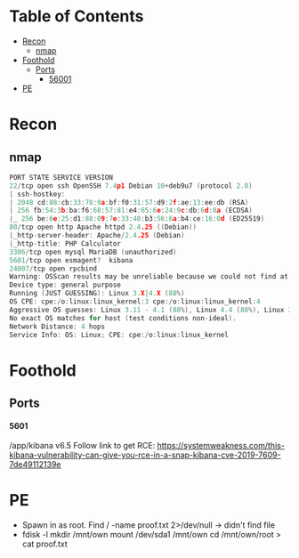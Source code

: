 # Table of Contents
- [Recon](#recon)
    - [nmap](#nmap)
- [Foothold](#foothold)
    - [Ports](#ports)
        - [56001](#5601)
- [PE](#pe)

# Recon

## nmap
```c
PORT STATE SERVICE VERSION  
22/tcp open ssh OpenSSH 7.4p1 Debian 10+deb9u7 (protocol 2.0)  
| ssh-hostkey:  
| 2048 cd:88:cb:33:78:9a:bf:f0:31:57:d9:2f:ae:13:ee:db (RSA)  
| 256 fb:54:3b:ba:f6:68:57:81:e4:65:6e:24:9c:db:6d:8a (ECDSA)  
|_ 256 be:6e:25:d1:88:09:7e:33:40:b3:56:6a:b4:ce:16:0d (ED25519)  
80/tcp open http Apache httpd 2.4.25 ((Debian))  
|_http-server-header: Apache/2.4.25 (Debian)  
|_http-title: PHP Calculator  
3306/tcp open mysql MariaDB (unauthorized)  
5601/tcp open esmagent?  kibana  
24007/tcp open rpcbind  
Warning: OSScan results may be unreliable because we could not find at least 1 open and 1 closed port  
Device type: general purpose  
Running (JUST GUESSING): Linux 3.X|4.X (88%)  
OS CPE: cpe:/o:linux:linux_kernel:3 cpe:/o:linux:linux_kernel:4  
Aggressive OS guesses: Linux 3.11 - 4.1 (88%), Linux 4.4 (88%), Linux 3.16 (87%), Linux 3.2.0 (87%), Linux 3.13 (86%)  
No exact OS matches for host (test conditions non-ideal).  
Network Distance: 4 hops  
Service Info: OS: Linux; CPE: cpe:/o:linux:linux_kernel
```

# Foothold
## Ports
#### 5601
/app/kibana
    v6.5
    Follow link to get RCE:  https://systemweakness.com/this-kibana-vulnerability-can-give-you-rce-in-a-snap-kibana-cve-2019-7609-7de49112139e

# PE
- Spawn in as root. Find / -name proof.txt 2>/dev/null  ->  didn't find file
- fdisk -l
    mkdir /mnt/own
    mount /dev/sda1 /mnt/own
    cd /mnt/own/root  >  cat proof.txt